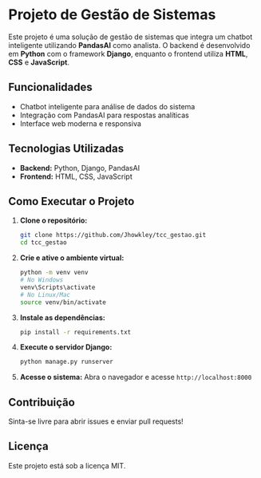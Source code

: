 # Projeto de Gestão de Sistemas

Este projeto é uma solução de gestão de sistemas que integra um chatbot inteligente utilizando **PandasAI** como analista. O backend é desenvolvido em **Python** com o framework **Django**, enquanto o frontend utiliza **HTML**, **CSS** e **JavaScript**.

## Funcionalidades

- Chatbot inteligente para análise de dados do sistema
- Integração com PandasAI para respostas analíticas
- Interface web moderna e responsiva

## Tecnologias Utilizadas

- **Backend:** Python, Django, PandasAI
- **Frontend:** HTML, CSS, JavaScript

## Como Executar o Projeto

1. **Clone o repositório:**
    ```bash
    git clone https://github.com/Jhowkley/tcc_gestao.git
    cd tcc_gestao
    ```

2. **Crie e ative o ambiente virtual:**
    ```bash
    python -m venv venv
    # No Windows
    venv\Scripts\activate
    # No Linux/Mac
    source venv/bin/activate
    ```

3. **Instale as dependências:**
    ```bash
    pip install -r requirements.txt
    ```

4. **Execute o servidor Django:**
    ```bash
    python manage.py runserver
    ```

5. **Acesse o sistema:**
    Abra o navegador e acesse `http://localhost:8000`

## Contribuição

Sinta-se livre para abrir issues e enviar pull requests!

## Licença

Este projeto está sob a licença MIT.